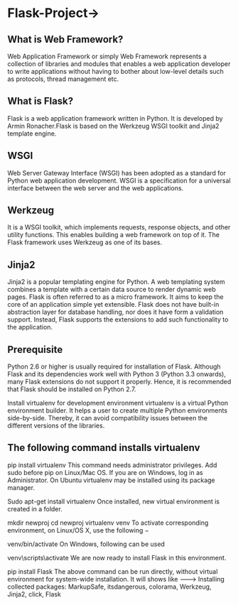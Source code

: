 # Flask-Project->
## What is Web Framework?
Web Application Framework or simply Web Framework represents a collection of libraries and modules that enables a web application developer to write applications without having to bother about low-level details such as protocols, thread management etc.

## What is Flask?
Flask is a web application framework written in Python. It is developed by Armin Ronacher.Flask is based on the Werkzeug WSGI toolkit and Jinja2 template engine.

## WSGI
Web Server Gateway Interface (WSGI) has been adopted as a standard for Python web application development. WSGI is a specification for a universal interface between the web server and the web applications.

## Werkzeug
It is a WSGI toolkit, which implements requests, response objects, and other utility functions. This enables building a web framework on top of it. The Flask framework uses Werkzeug as one of its bases.


## Jinja2
Jinja2 is a popular templating engine for Python. A web templating system combines a template with a certain data source to render dynamic web pages.
Flask is often referred to as a micro framework. It aims to keep the core of an application simple yet extensible. Flask does not have built-in abstraction layer for database handling, nor does it have form a validation support. Instead, Flask supports the extensions to add such functionality to the application.

## Prerequisite
Python 2.6 or higher is usually required for installation of Flask. Although Flask and its dependencies work well with Python 3 (Python 3.3 onwards), many Flask extensions do not support it properly. Hence, it is recommended that Flask should be installed on Python 2.7.

Install virtualenv for development environment
virtualenv is a virtual Python environment builder. It helps a user to create multiple Python environments side-by-side. Thereby, it can avoid compatibility issues between the different versions of the libraries.

## The following command installs virtualenv

pip install virtualenv
This command needs administrator privileges. Add sudo before pip on Linux/Mac OS. If you are on Windows, log in as Administrator. On Ubuntu virtualenv may be installed using its package manager.

Sudo apt-get install virtualenv
Once installed, new virtual environment is created in a folder.

mkdir newproj
cd newproj
virtualenv venv
To activate corresponding environment, on Linux/OS X, use the following −

venv/bin/activate
On Windows, following can be used

venv\scripts\activate
We are now ready to install Flask in this environment.

pip install Flask
The above command can be run directly, without virtual environment for system-wide installation.
It will shows like ---> Installing collected packages: MarkupSafe, itsdangerous, colorama, Werkzeug, Jinja2, click, Flask


